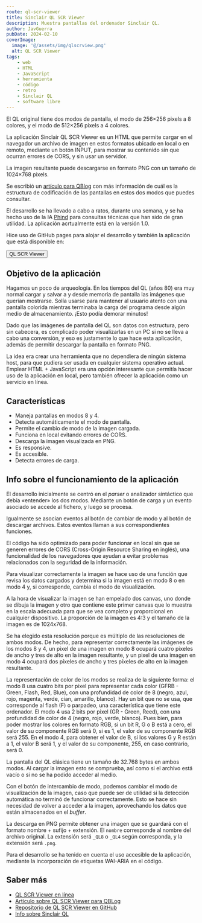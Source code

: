 ```yaml
---
route: ql-scr-viewer
title: Sinclair QL SCR Viewer
description: Muestra pantallas del ordenador Sinclair QL.
author: JavGuerra
pubDate: 2024-02-10
coverImage:
  image: '@/assets/img/qlscrview.png'
  alt: QL SCR Viewer
tags:
    - web
    - HTML
    - JavaScript
    - herramienta
    - código
    - retro
    - Sinclair QL
    - software libre
---
```


El QL original tiene dos modos de pantalla, el modo de 256×256 pixels a 8 colores, y el modo de 512×256 pixels a 4 colores.

La aplicación Sinclair QL SCR Viewer es un HTML que permite cargar en el navegador un archivo de imagen en estos formatos ubicado en local o en remoto, mediante un botón INPUT, para mostrar su contenido sin que ocurran errores de CORS, y sin usar un servidor.

La imagen resultante puede descargarse en formato PNG con un tamaño de 1024×768 pixels.

Se escribió un [artículo para QBlog](https://sinclairqles.wordpress.com/2024/02/10/ql-scr-viewer-en-linea/) con más información de cuál es la estructura de codificación de las pantallas en estos dos modos que puedes consultar.

El desarrollo se ha llevado a cabo a ratos, durante una semana, y se ha hecho uso de la IA [Phind](https://www.phind.com/) para consultas técnicas que han sido de gran utilidad. La aplicación acrtualmente está en la versión 1.0.

Hice uso de GitHub pages para alojar el desarrollo y también la aplicación que está disponible en:

[<button>QL SCR Viewer</button>](https://javguerra.github.io/Sinclair-QL-SCR-viewer/)

## Objetivo de la aplicación

Hagamos un poco de arqueología. En los tiempos del QL (años 80) era muy normal cargar y salvar a y desde memoria de pantalla las imágenes que querían mostrarse. Solía usarse para mantener al usuario atento con una pantalla colorida mientras terminaba la carga del programa desde algún medio de almacenamiento. ¡Esto podía demorar minutos!

Dado que las imágenes de pantalla del QL son datos con estructura, pero sin cabecera, es complicado poder visualizarlas en un PC si no se lleva a cabo una conversión, y eso es justamente lo que hace esta aplicación, además de permitir descargar la pantalla en formato PNG.

La idea era crear una herramienta que no dependiera de ningún sistema host, para que pudiera ser usada en cualquier sistema operativo actual. Emplear HTML + JavaScript era una opción interesante que permitía hacer uso de la aplicación en local, pero también ofrecer la aplicación como un servicio en línea.

## Características

- Maneja pantallas en modos 8 y 4.
- Detecta automáticamente el modo de pantalla.
- Permite el cambio de modo de la imagen cargada.
- Funciona en local evitando errores de CORS.
- Descarga la imagen visualizada en PNG.
- Es responsive.
- Es accesible.
- Detecta errores de carga.

## Info sobre el funcionamiento de la aplicación

El desarrollo inicialmente se centró en el _parser_ o analizador sintáctico que debía «entender» los dos modos. Mediante un botón de carga y un evento asociado se accede al fichero, y luego se procesa.

Igualmente se asocian eventos al botón de cambiar de modo y al botón de descargar archivos. Estos eventos llaman a sus correspondientes funciones.

El código ha sido optimizado para poder funcionar en local sin que se generen errores de CORS (Cross-Origin Resource Sharing en inglés), una funcionalidad de los navegadores que ayudan a evitar problemas relacionados con la seguridad de la información.

Para visualizar correctamente la imagen se hace uso de una función que revisa los datos cargados y determina si la imagen está en modo 8 o en modo 4 y, si corresponde, cambia el modo de visualización.

A la hora de visualizar la imagen se han empelado dos canvas, uno donde se dibuja la imagen y otro que contiene este primer canvas que lo muestra en la escala adecuada para que se vea completo y proporcional en cualquier dispositivo. La proporción de la imagen es 4:3 y el tamaño de la imagen es de 1024x768.

Se ha elegido esta resolución porque es múltiplo de las resoluciones de ambos modos. De hecho, para representar correctamente las imágenes de los modos 8 y 4, un pixel de una imagen en modo 8 ocupará cuatro pixeles de ancho y tres de alto en la imagen resultante, y un pixel de una imagen en modo 4 ocupará dos píxeles de ancho y tres píxeles de alto en la imagen resultante.

La representación de color de los modos se realiza de la siguiente forma: el modo 8 usa cuatro bits por pixel para representar cada color (GFRB - Green, Flash, Red, Blue), con una profundidad de color de 8 (negro, azul, rojo, magenta, verde, cian, amarillo, blanco). Hay un bit que no se usa, que corresponde al flash (F) o parpadeo, una característica que tiene este ordenador. El modo 4 usa 2 bits por pixel (GR - Green, Reed), con una profundidad de color de 4 (negro, rojo, verde, blanco). Pues bien, para poder mostrar los colores en formato RGB, si un bit R, G o B está a cero, el valor de su componente RGB será 0, si es 1, el valor de su componente RGB será 255. En el modo 4, para obtener el valor de B, si los valores G y R están a 1, el valor B será 1, y el valor de su componente, 255, en caso contrario, será 0.

La pantalla del QL clásica tiene un tamaño de 32.768 bytes en ambos modos. Al cargar la imagen esto se comprueba, así como si el archivo está vacío o si no se ha podido acceder al medio.

Con el botón de intercambio de modo, podemos cambiar el modo de visualización de la imagen, caso que puede ser de utilidad si la detección automática no terminó de funcionar correctamente. Esto se hace sin necesidad de volver a acceder a la imagen, aprovechando los datos que están almacenados en el _buffer_.

La descarga en PNG permite obtener una imagen que se guardará con el formato nombre + sufijo + extensión. El `nombre` corresponde al nombre del archivo original. La extensión será `_QL8` o `_QL4` según corresponda, y la extensión será `.png`.

Para el desarrollo se ha tenido en cuenta el uso accesible de la aplicación, mediante la incorporación de etiquetas WAI-ARIA en el código.

## Saber más

* [QL SCR Viewer en línea](https://javguerra.github.io/Sinclair-QL-SCR-viewer/)
* [Artículo sobre QL SCR Viewer para QBLog](https://sinclairqles.wordpress.com/2024/02/10/ql-scr-viewer-en-linea/)
* [Repositorio de QL SCR Viewer en GitHub](https://github.com/JavGuerra/Sinclair-QL-SCR-viewer)
* [Info sobre Sinclair QL](/blog/sinclair-ql)

